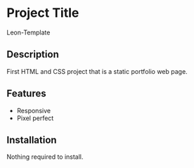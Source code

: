 # Project Title
Leon-Template

## Description
First HTML and CSS project that is a static portfolio web page.

## Features
- Responsive
- Pixel perfect

## Installation
Nothing required to install.


